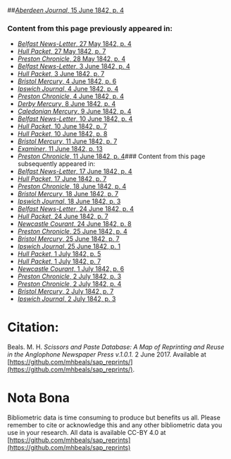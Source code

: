 ##[*Aberdeen Journal*, 15 June 1842, p. 4](https://mhbeals.github.io/sap_html/Aberdeen-Journal/Aberdeen-Journal-15-June-1842-p-4)

### Content from this page previously appeared in:
+ [*Belfast News-Letter*, 27 May 1842, p. 4](https://mhbeals.github.io/sap_html/Belfast-News-Letter/Belfast-News-Letter-27-May-1842-p-4)
+ [*Hull Packet*, 27 May 1842, p. 7](https://mhbeals.github.io/sap_html/Hull-Packet/Hull-Packet-27-May-1842-p-7)
+ [*Preston Chronicle*, 28 May 1842, p. 4](https://mhbeals.github.io/sap_html/Preston-Chronicle/Preston-Chronicle-28-May-1842-p-4)
+ [*Belfast News-Letter*, 3 June 1842, p. 4](https://mhbeals.github.io/sap_html/Belfast-News-Letter/Belfast-News-Letter-3-June-1842-p-4)
+ [*Hull Packet*, 3 June 1842, p. 7](https://mhbeals.github.io/sap_html/Hull-Packet/Hull-Packet-3-June-1842-p-7)
+ [*Bristol Mercury*, 4 June 1842, p. 6](https://mhbeals.github.io/sap_html/Bristol-Mercury/Bristol-Mercury-4-June-1842-p-6)
+ [*Ipswich Journal*, 4 June 1842, p. 4](https://mhbeals.github.io/sap_html/Ipswich-Journal/Ipswich-Journal-4-June-1842-p-4)
+ [*Preston Chronicle*, 4 June 1842, p. 4](https://mhbeals.github.io/sap_html/Preston-Chronicle/Preston-Chronicle-4-June-1842-p-4)
+ [*Derby Mercury*, 8 June 1842, p. 4](https://mhbeals.github.io/sap_html/Derby-Mercury/Derby-Mercury-8-June-1842-p-4)
+ [*Caledonian Mercury*, 9 June 1842, p. 4](https://mhbeals.github.io/sap_html/Caledonian-Mercury/Caledonian-Mercury-9-June-1842-p-4)
+ [*Belfast News-Letter*, 10 June 1842, p. 4](https://mhbeals.github.io/sap_html/Belfast-News-Letter/Belfast-News-Letter-10-June-1842-p-4)
+ [*Hull Packet*, 10 June 1842, p. 7](https://mhbeals.github.io/sap_html/Hull-Packet/Hull-Packet-10-June-1842-p-7)
+ [*Hull Packet*, 10 June 1842, p. 8](https://mhbeals.github.io/sap_html/Hull-Packet/Hull-Packet-10-June-1842-p-8)
+ [*Bristol Mercury*, 11 June 1842, p. 7](https://mhbeals.github.io/sap_html/Bristol-Mercury/Bristol-Mercury-11-June-1842-p-7)
+ [*Examiner*, 11 June 1842, p. 13](https://mhbeals.github.io/sap_html/Examiner/Examiner-11-June-1842-p-13)
+ [*Preston Chronicle*, 11 June 1842, p. 4](https://mhbeals.github.io/sap_html/Preston-Chronicle/Preston-Chronicle-11-June-1842-p-4)### Content from this page subsequently appeared in:
+ [*Belfast News-Letter*, 17 June 1842, p. 4](https://mhbeals.github.io/sap_html/Belfast-News-Letter/Belfast-News-Letter-17-June-1842-p-4)
+ [*Hull Packet*, 17 June 1842, p. 7](https://mhbeals.github.io/sap_html/Hull-Packet/Hull-Packet-17-June-1842-p-7)
+ [*Preston Chronicle*, 18 June 1842, p. 4](https://mhbeals.github.io/sap_html/Preston-Chronicle/Preston-Chronicle-18-June-1842-p-4)
+ [*Bristol Mercury*, 18 June 1842, p. 7](https://mhbeals.github.io/sap_html/Bristol-Mercury/Bristol-Mercury-18-June-1842-p-7)
+ [*Ipswich Journal*, 18 June 1842, p. 3](https://mhbeals.github.io/sap_html/Ipswich-Journal/Ipswich-Journal-18-June-1842-p-3)
+ [*Belfast News-Letter*, 24 June 1842, p. 4](https://mhbeals.github.io/sap_html/Belfast-News-Letter/Belfast-News-Letter-24-June-1842-p-4)
+ [*Hull Packet*, 24 June 1842, p. 7](https://mhbeals.github.io/sap_html/Hull-Packet/Hull-Packet-24-June-1842-p-7)
+ [*Newcastle Courant*, 24 June 1842, p. 8](https://mhbeals.github.io/sap_html/Newcastle-Courant/Newcastle-Courant-24-June-1842-p-8)
+ [*Preston Chronicle*, 25 June 1842, p. 4](https://mhbeals.github.io/sap_html/Preston-Chronicle/Preston-Chronicle-25-June-1842-p-4)
+ [*Bristol Mercury*, 25 June 1842, p. 7](https://mhbeals.github.io/sap_html/Bristol-Mercury/Bristol-Mercury-25-June-1842-p-7)
+ [*Ipswich Journal*, 25 June 1842, p. 1](https://mhbeals.github.io/sap_html/Ipswich-Journal/Ipswich-Journal-25-June-1842-p-1)
+ [*Hull Packet*, 1 July 1842, p. 5](https://mhbeals.github.io/sap_html/Hull-Packet/Hull-Packet-1-July-1842-p-5)
+ [*Hull Packet*, 1 July 1842, p. 7](https://mhbeals.github.io/sap_html/Hull-Packet/Hull-Packet-1-July-1842-p-7)
+ [*Newcastle Courant*, 1 July 1842, p. 6](https://mhbeals.github.io/sap_html/Newcastle-Courant/Newcastle-Courant-1-July-1842-p-6)
+ [*Preston Chronicle*, 2 July 1842, p. 3](https://mhbeals.github.io/sap_html/Preston-Chronicle/Preston-Chronicle-2-July-1842-p-3)
+ [*Preston Chronicle*, 2 July 1842, p. 4](https://mhbeals.github.io/sap_html/Preston-Chronicle/Preston-Chronicle-2-July-1842-p-4)
+ [*Bristol Mercury*, 2 July 1842, p. 7](https://mhbeals.github.io/sap_html/Bristol-Mercury/Bristol-Mercury-2-July-1842-p-7)
+ [*Ipswich Journal*, 2 July 1842, p. 3](https://mhbeals.github.io/sap_html/Ipswich-Journal/Ipswich-Journal-2-July-1842-p-3)
                    
# Citation: 

Beals. M. H. *Scissors and Paste Database: A Map of Reprinting and Reuse in the Anglophone Newspaper Press v.1.0.1.* 2 June 2017. Available at [https://github.com/mhbeals/sap_reprints/](https://github.com/mhbeals/sap_reprints/). 
                    
# Nota Bona

Bibliometric data is time consuming to produce but benefits us all. Please remember to cite or acknowledge this and any other bibliometric data you use in your research. All data is available CC-BY 4.0 at [https://github.com/mhbeals/sap_reprints](https://github.com/mhbeals/sap_reprints)